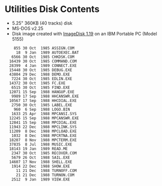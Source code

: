 # Utilities Disk Contents
- 5.25" 360KB (40 tracks) disk
- MS-DOS v2.25
- Disk image created with [ImageDisk 1.19](http://dunfield.classiccmp.org/img/) on an IBM Portable PC (Model 5155)

```
    855 30 Oct  1985 ASSIGN.COM
     18  9 Jan  1989 AUTOEXEC.BAT
   6566 30 Oct  1985 CHKDSK.COM
  16439 30 Oct  1985 COMMAND.COM
  28399  4 Jan  1989 CONNECT.EXE
  15448 30 Oct  1985 DEBUG.EXE
  43804 29 Dec  1988 DEMO.EXE
   7224 30 Oct  1985 EDLIN.EXE
  14372 30 Oct  1985 FC.EXE
   6515 30 Oct  1985 FIND.EXE
  12071 15 Sep  1988 HANGUP.EXE
   9989 17 Sep  1988 HHCANSWR.EXE
  10567 17 Sep  1988 HHCDIAL.EXE
   2750 30 Oct  1985 LABEL.EXE
    960  6 Sep  1988 LOGO.BIN
   1633 25 Apr  1988 MPCANSI.SYS
  12245 15 Sep  1988 MPCANSWR.EXE
  12841 15 Sep  1988 MPCDIAL.EXE
  11943 22 Dec  1988 MPCLINK.SYS
  11209  8 Dec  1988 MPCLOAD.EXE
   1032  8 Dec  1988 MPCRTNA.EXE
  18207  8 Nov  1988 MPCTERM.EXE
  37835  8 Jul  1988 MUSIC.EXE
  18143 19 Jan  1989 READ.ME
   2347 30 Oct  1985 RECOVER.COM
   5679 26 Oct  1988 SAIL.EXE
  14607 17 Nov  1988 SHELL.EXE
   1914 22 Dec  1988 SHOW.EXE
     11 21 Dec  1988 TURNOFF.COM
     21 21 Dec  1988 TURNON.COM
   2512  9 Jan  1989 VIEW.EXE
```
